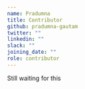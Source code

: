 ```yaml
---
name: Pradumna
title: Contributor
github: pradumna-gautam
twitter: ""
linkedin: ""
slack: ""
joining_date: ""
role: contributor
---
```


Still waiting for this
